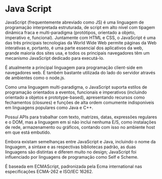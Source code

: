 # Java Script

JavaScript (frequentemente abreviado como JS) é uma linguagem de programação interpretada estruturada, de script em alto nível com tipagem dinâmica fraca e multi-paradigma (protótipos, orientado a objeto, imperativo e, funcional). Juntamente com HTML e CSS, o JavaScript é uma das três principais tecnologias da World Wide Web permite páginas da Web interativas e, portanto, é uma parte essencial dos aplicativos da web, grande maioria dos sites usa, e todos os principais navegadores têm um mecanismo JavaScript dedicado para executá-lo.

É atualmente a principal linguagem para programação client-side em navegadores web. É também bastante utilizada do lado do servidor através de ambientes como o node.js.

Como uma linguagem multi-paradigma, o JavaScript suporta estilos de programação orientados a eventos, funcionais e imperativos (incluindo orientado a objetos e prototype-based), apresentando recursos como fechamentos (closures) e funções de alta ordem comumente indisponíveis em linguagens populares como Java e C++.

Possuí APIs para trabalhar com texto, matrizes, datas, expressões regulares e o DOM, mas a linguagem em si não inclui nenhuma E/S, como instalações de rede, armazenamento ou gráficos, contando com isso no ambiente host em que está embutido.

Embora existam semelhanças entre JavaScript e Java, incluindo o nome da linguagem, a sintaxe e as respectivas bibliotecas padrão, as duas linguagens são distintas e diferem muito no design; JavaScript foi influenciado por linguagens de programação como Self e Scheme.

É baseada em ECMAScript, padronizada pela Ecma international nas especificações ECMA-262 e ISO/IEC 16262.